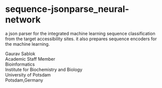 # sequence-jsonparse_neural-network
a json parser for the integrated machine learning sequence classification from the target accessibility sites. it also prepares sequence encoders for the machine learning.

Gaurav Sablok \
Academic Staff Member \
Bioinformatics \
Institute for Biochemistry and Biology \
University of Potsdam \
Potsdam,Germany
